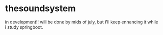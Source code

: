 # thesoundsystem
 in development!! will be done by mids of july, but i'll keep enhancing it while i study springboot.
